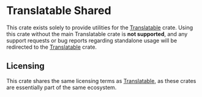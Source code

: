 # Translatable Shared

This crate exists solely to provide utilities for the [Translatable]
crate. Using this crate without the main Translatable crate is
**not supported**, and any support requests or bug reports regarding
standalone usage will be redirected to the
[Translatable] crate.

## Licensing

This crate shares the same licensing terms as [Translatable],
as these crates are essentially part of the same ecosystem.

[translatable]: https://crates.io/crates/translatable

